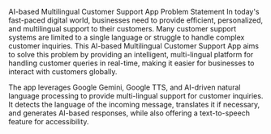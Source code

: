 AI-based Multilingual Customer Support App
Problem Statement
In today's fast-paced digital world, businesses need to provide efficient, personalized, and multilingual support to their customers. Many customer support systems are limited to a single language or struggle to handle complex customer inquiries. This AI-based Multilingual Customer Support App aims to solve this problem by providing an intelligent, multi-lingual platform for handling customer queries in real-time, making it easier for businesses to interact with customers globally.

The app leverages Google Gemini, Google TTS, and AI-driven natural language processing to provide multi-lingual support for customer inquiries. It detects the language of the incoming message, translates it if necessary, and generates AI-based responses, while also offering a text-to-speech feature for accessibility.
